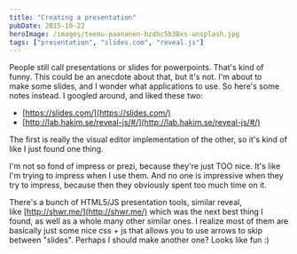 ```yaml
---
title: "Creating a presentation"
pubDate: 2015-10-22
heroImage: /images/teemu-paananen-bzdhc5b3Bxs-unsplash.jpg
tags: ["presentation", "slides.com", "reveal.js"]
---
```


People still call presentations or slides for powerpoints. That's kind of funny. This could be an anecdote about that, but it's not. I'm about to make some slides, and I wonder what applications to use. So here's some notes instead. I googled around, and liked these two:

- [https://slides.com/](https://slides.com/)
- [http://lab.hakim.se/reveal-js/#/](http://lab.hakim.se/reveal-js/#/)

The first is really the visual editor implementation of the other, so it's kind of like I just found one thing.

I'm not so fond of impress or prezi, because they're just TOO nice. It's like I'm trying to impress when I use them. And no one is impressive when they try to impress, because then they obviously spent too much time on it.

There's a bunch of HTML5/JS presentation tools, similar reveal, like [http://shwr.me/](http://shwr.me/) which was the next best thing I found, as well as a whole many other similar ones. I realize most of them are basically just some nice css + js that allows you to use arrows to skip between "slides". Perhaps I should make another one? Looks like fun :)
